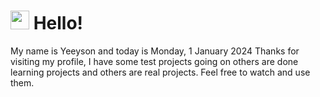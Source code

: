  <h1>
    <img src="https://emojis.slackmojis.com/emojis/images/1643510097/45343/hi.gif?1643510097" width="30"/> 
    Hello!
 </h1>
 <p>
    My name is Yeeyson and today is Monday, 1 January 2024
    Thanks for visiting my profile, I have some test projects going on others are done learning projects and others are real projects.
    Feel free to watch and use them.
 </p>